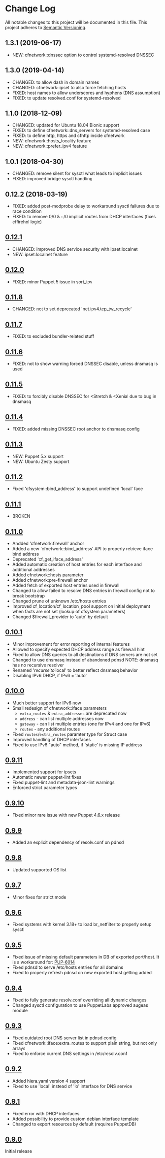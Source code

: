 # Change Log

All notable changes to this project will be documented in this file. This
project adheres to [Semantic Versioning](http://semver.org/).

## 1.3.1 (2019-06-17)
- NEW: cfnetwork::dnssec option to control systemd-resolved DNSSEC

## 1.3.0 (2019-04-14)
- CHANGED: to allow dash in domain names
- CHANGED: cfnetwork::ipset to also force fetching hosts
- FIXED: host names to allow underscores and hyphens (DNS assumption)
- FIXED: to update resolved.conf for systemd-resolved

## 1.1.0 (2018-12-09)
- CHANGED: updated for Ubuntu 18.04 Bionic support
- FIXED: to define cfnetwork::dns_servers for systemd-resolved case
- FIXED: to define http, https and cfhttp inside cfnetwork
- NEW: cfnetwork::hosts_locality feature
- NEW: cfnetwork::prefer_ipv4 feature

## 1.0.1 (2018-04-30)
- CHANGED: remove silent for sysctl what leads to implicit issues
- FIXED: improved bridge sysctl handling

## 0.12.2 (2018-03-19)
- FIXED: added post-modprobe delay to workaround sysctl failures due to race condition
- FIXED: to remove 0/0 & ::/0 implicit routes from DHCP interfaces (fixes cffirehol logic)

## [0.12.1](https://github.com/codingfuture/puppet-cfnetwork/releases/tag/v0.12.1)
- CHANGED: improved DNS service security with ipset:localnet
- NEW: ipset:localnet feature

## [0.12.0](https://github.com/codingfuture/puppet-cfnetwork/releases/tag/v0.12.0)
- FIXED: minor Puppet 5 issue in sort_ipv

## [0.11.8](https://github.com/codingfuture/puppet-cfnetwork/releases/tag/v0.11.8)
- CHANGED: not to set deprecated 'net.ipv4.tcp_tw_recycle'

## [0.11.7](https://github.com/codingfuture/puppet-cfnetwork/releases/tag/v0.11.7)
- FIXED: to excluded bundler-related stuff

## [0.11.6](https://github.com/codingfuture/puppet-cfnetwork/releases/tag/v0.11.6)
- FIXED: not to show warning forced DNSSEC disable, unless dnsmasq is used

## [0.11.5](https://github.com/codingfuture/puppet-cfnetwork/releases/tag/v0.11.5)
- FIXED: to forcibly disable DNSSEC for <Stretch & <Xenial due to bug in dnsmasq

## [0.11.4](https://github.com/codingfuture/puppet-cfnetwork/releases/tag/v0.11.4)
- FIXED: added missing DNSSEC root anchor to dnsmasq config

## [0.11.3](https://github.com/codingfuture/puppet-cfnetwork/releases/tag/v0.11.3)
- NEW: Puppet 5.x support
- NEW: Ubuntu Zesty support

## [0.11.2]
- Fixed 'cfsystem::bind_address' to support undefined 'local' face

## [0.11.1]
- BROKEN

## [0.11.0]
- Andded 'cfnetwork:firewall' anchor
- Added a new 'cfnetwork::bind_address' API to properly retrieve iface bind address
- Deprecated 'cf_get_iface_address'
- Added automatic creation of host entries for each interface and additional addresses
- Added cfnetwork::hosts parameter
- Added cfnetwork:pre-firewall anchor
- Added fetch of exported host entries used in firewall
- Changed to allow failed to resolve DNS entries in firewall config
    not to break bootstrap
- Changed prune of unknown /etc/hosts entries
- Improved cf_location/cf_location_pool support on initial deployment
    when facts are not set (lookup of cfsystem parameters)
- Changed $firewall_provider to 'auto' by default

## [0.10.1]
- Minor improvement for error reporting of internal features
- Allowed to specify expected DHCP address range as firewall hint
- Fixed to allow DNS queries to all destinations if DNS servers are not set
- Changed to use dnsmasq instead of abandoned pdnsd
    NOTE: dnsmasq has no recursive resolver
- Renamed '$recurse' to '$local' to better reflect dnsmasq behavior
- Disabling IPv6 DHCP, if IPv6 = 'auto'

## [0.10.0]
- Much better support for IPv6 now
- Small redesign of cfnetwork::iface parameters
    - `extra_routes` & `extra_addresses` are deprecated now
    - `address` - can list multiple addresses now
    - `gateway` - can list multiple entries (one for IPv4 and one for IPv6)
    - `routes` - any additional routes
- Fixed `routes`/`extra_routes` paramter type for Struct case
- Improved handling of DHCP interfaces
- Fixed to use IPv6 "auto" method, if 'static' is missing IP address

## [0.9.11]
- Implemented support for ipsets
- Automatic newer puppet-lint fixes
- Fixed puppet-lint and metadata-json-lint warnings
- Enforced strict parameter types

## [0.9.10]
- Fixed minor rare issue with new Puppet 4.6.x release

## [0.9.9]
- Added an explicit dependency of resolv.conf on pdnsd

## [0.9.8]
- Updated supported OS list

## [0.9.7]

- Minor fixes for strict mode

## [0.9.6]

- Fixed systems with kernel 3.18+ to load br_netfilter to properly setup sysctl

## [0.9.5]

- Fixed issue of missing default parameters in DB of exported port/host.
   It is a workaround for: [PUP-6014](https://tickets.puppetlabs.com/browse/PUP-6014)
- Fixed pdnsd to serve /etc/hosts entries for all domains
- Fixed to properly refresh pdnsd on new exported host getting added

## [0.9.4]

- Fixed to fully generate resolv.conf overriding all dynamic changes
- Changed sysctl configuration to use PuppetLabs approved augeas module

## [0.9.3]

- Fixed outdated root DNS server list in pdnsd config
- Fixed cfnetwork::iface:extra_routes to support plain string, but not only arrays
- Fixed to enforce current DNS settings in /etc/resolv.conf


## [0.9.2]

- Added hiera.yaml version 4 support
- Fixed to use 'local' instead of 'lo' interface for DNS service

## [0.9.1]

- Fixed error with DHCP interfaces
- Added possibility to provide custom debian interface template
- Changed to export resources by default (requires PuppetDB)

## [0.9.0]

Initial release

[0.11.2]: https://github.com/codingfuture/puppet-cfnetwork/releases/tag/v0.11.2
[0.11.1]: https://github.com/codingfuture/puppet-cfnetwork/releases/tag/v0.11.1
[0.11.0]: https://github.com/codingfuture/puppet-cfnetwork/releases/tag/v0.11.0
[0.10.1]: https://github.com/codingfuture/puppet-cfnetwork/releases/tag/v0.10.1
[0.10.0]: https://github.com/codingfuture/puppet-cfnetwork/releases/tag/v0.10.0
[0.9.11]: https://github.com/codingfuture/puppet-cfnetwork/releases/tag/v0.9.11
[0.9.10]: https://github.com/codingfuture/puppet-cfnetwork/releases/tag/v0.9.10
[0.9.9]: https://github.com/codingfuture/puppet-cfnetwork/releases/tag/v0.9.9
[0.9.8]: https://github.com/codingfuture/puppet-cfnetwork/releases/tag/v0.9.8
[0.9.7]: https://github.com/codingfuture/puppet-cfnetwork/releases/tag/v0.9.7
[0.9.6]: https://github.com/codingfuture/puppet-cfnetwork/releases/tag/v0.9.6
[0.9.5]: https://github.com/codingfuture/puppet-cfnetwork/releases/tag/v0.9.5
[0.9.4]: https://github.com/codingfuture/puppet-cfnetwork/releases/tag/v0.9.4
[0.9.3]: https://github.com/codingfuture/puppet-cfnetwork/releases/tag/v0.9.3
[0.9.2]: https://github.com/codingfuture/puppet-cfnetwork/releases/tag/v0.9.2
[0.9.1]: https://github.com/codingfuture/puppet-cfnetwork/releases/tag/v0.9.1
[0.9.0]: https://github.com/codingfuture/puppet-cfnetwork/releases/tag/v0.9.0

